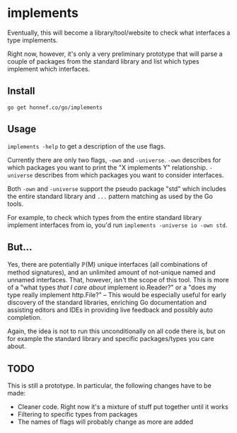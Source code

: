 # implements

Eventually, this will become a library/tool/website to check what
interfaces a type implements.

Right now, however, it's only a very preliminary prototype that will
parse a couple of packages from the standard library and list which
types implement which interfaces.

## Install

    go get honnef.co/go/implements

## Usage

`implements -help` to get a description of the use flags.

Currently there are only two flags, `-own` and `-universe`. `-own`
describes for which packages you want to print the "X implements Y"
relationship. `-universe` describes from which packages you want to
consider interfaces.

Both `-own` and `-universe` support the pseudo package "std" which
includes the entire standard library and `...` pattern matching as
used by the Go tools.

For example, to check which types from the entire standard library
implement interfaces from io, you'd run `implements -universe io -own
std`.

## But…

Yes, there are potentially ℙ(M) unique interfaces (all combinations of
method signatures), and an unlimited amount of not-unique named and
unnamed interfaces. That, however, isn't the scope of this tool. This
is more of a "what types _that I care about_ implement io.Reader?" or
a "does my type really implement http.File?" – This would be
especially useful for early discovery of the standard libraries,
enriching Go documentation and assisting editors and IDEs in providing
live feedback and possibly auto completion.

Again, the idea is not to run this unconditionally on all code there
is, but on for example the standard library and specific
packages/types you care about.

## TODO

This is still a prototype. In particular, the following changes have
to be made:

- Cleaner code. Right now it's a mixture of stuff put together until
  it works
- Filtering to specific types from packages
- The names of flags will probably change as more are added
